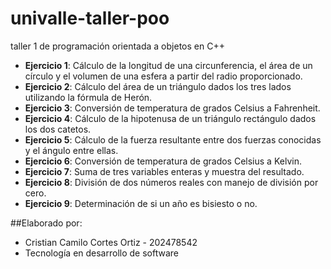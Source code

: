 # univalle-taller-poo
taller 1 de programación orientada a objetos en C++

- **Ejercicio 1**: Cálculo de la longitud de una circunferencia, el área de un círculo y el volumen de una esfera a partir del radio proporcionado.
- **Ejercicio 2**: Cálculo del área de un triángulo dados los tres lados utilizando la fórmula de Herón.
- **Ejercicio 3**: Conversión de temperatura de grados Celsius a Fahrenheit.
- **Ejercicio 4**: Cálculo de la hipotenusa de un triángulo rectángulo dados los dos catetos.
- **Ejercicio 5**: Cálculo de la fuerza resultante entre dos fuerzas conocidas y el ángulo entre ellas.
- **Ejercicio 6**: Conversión de temperatura de grados Celsius a Kelvin.
- **Ejercicio 7**: Suma de tres variables enteras y muestra del resultado.
- **Ejercicio 8**: División de dos números reales con manejo de división por cero.
- **Ejercicio 9**: Determinación de si un año es bisiesto o no.

##Elaborado por:
- Cristian Camilo Cortes Ortiz - 202478542
- Tecnología en desarrollo de software